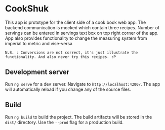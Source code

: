 # CookShuk

This app is prototype for the client side of a cook book web app. 
The backend communication is mocked which contain three recipes.
Number of servings can be entered in servings text box on top right corner of the app.
App also provides functionality to change the measuring system from imperial to metric and vise-versa.

`N.B. : Conversions are not correct, it's just illustrate the functionality. And also never try this recipes. :P`


## Development server

Run `ng serve` for a dev server. Navigate to `http://localhost:4200/`. The app will automatically reload if you change any of the source files.

## Build

Run `ng build` to build the project. The build artifacts will be stored in the `dist/` directory. Use the `--prod` flag for a production build.
